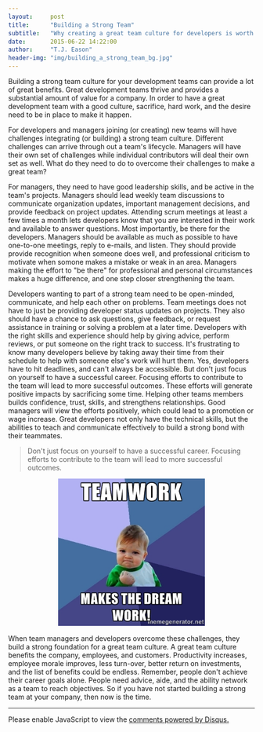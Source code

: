 ```yaml
---
layout:     post
title:      "Building a Strong Team"
subtitle:   "Why creating a great team culture for developers is worth it!"
date:       2015-06-22 14:22:00
author:     "T.J. Eason"
header-img: "img/building_a_strong_team_bg.jpg"
---
```


<p>
  Building a strong team culture for your development teams can provide a lot of
  great benefits. Great development teams thrive and provides a substantial amount
  of value for a company. In order to have a great development team with a good
  culture, sacrifice, hard work, and the desire need to be in place to make it
  happen.
</p>

<p>
  For developers and managers joining (or creating) new teams will have challenges
  integrating (or building) a strong team culture. Different challenges can arrive
  through out a team's lifecycle. Managers will have their own set of challenges
  while individual contributors will deal their own set as well. What do they need
  to do to overcome their challenges to make a great team?
</p>

<p>
  For managers, they need to have good leadership skills, and be active in the
  team's projects. Managers should lead weekly team discussions to communicate
  organization updates, important management decisions, and provide feedback on
  project updates. Attending scrum meetings at least a few times a month lets
  developers know that you are interested in their work and available to answer
  questions. Most importantly, be there for the developers. Managers should be
  available as much as possible to have one-to-one meetings, reply to e-mails,
  and listen. They should provide provide recognition when someone does well, and
  professional criticism to motivate when somone makes a mistake or weak in an area.
  Managers making the effort to "be there" for professional and personal
  circumstances makes a huge difference, and one step closer strengthening the team.
</p>

<p>
  Developers wanting to part of a strong team need to be open-minded, communicate,
  and help each other on problems. Team meetings does not have to just be providing
  developer status updates on projects. They also should have a chance to ask questions,
  give feedback, or request assistance in training or solving a problem at a later time.
  Developers with the right skills and experience should help by giving advice,
  perform reviews, or put someone on the right track to success. It's frustrating
  to know many developers believe by taking away their time from their schedule to
  help with someone else's work will hurt them. Yes, developers have to hit deadlines,
  and can't always be accessible. But don't just focus on yourself to have a successful
  career. Focusing efforts to contribute to the team will lead to more successful
  outcomes. These efforts will generate positive impacts by sacrificing some time. Helping
  other teams members builds confidence, trust, skills, and strengthens relationships.
  Good managers will view the efforts positively, which could lead to a promotion
  or wage increase. Great developers not only have the technical skills, but the
  abilities to teach and communicate effectively to build a strong bond with their
  teammates.
</p>

> Don't just focus on yourself to have a successful career. Focusing efforts to
> contribute to the team will lead to more successful outcomes.

<center><img src="/img/teamwork_baby.jpg" width="300" height="300"/></center>

<p>
  When team managers and developers overcome these challenges, they build a strong
  foundation for a great team culture. A great team culture benefits the company,
  employees, and customers.  Productivity increases, employee morale improves, less
  turn-over, better return on investments, and the list of benefits could be endless.
  Remember, people don't achieve their career goals alone. People need advice, aide,
  and the ability network as a team to reach objectives. So if you have not started
  building a strong team at your company, then now is the time.
</p>

<hr />

<div id="disqus_thread"></div>
<script type="text/javascript">
/* * * CONFIGURATION VARIABLES: EDIT BEFORE PASTING INTO YOUR WEBPAGE * * */
var disqus_shortname = 'tjeasongithubio'; // required: replace example with your forum shortname

/* * * DON'T EDIT BELOW THIS LINE * * */
(function() {
  var dsq = document.createElement('script'); dsq.type = 'text/javascript'; dsq.async = true;
  dsq.src = '//' + disqus_shortname + '.disqus.com/embed.js';
  (document.getElementsByTagName('head')[0] || document.getElementsByTagName('body')[0]).appendChild(dsq);
  })();
  </script>
  <noscript>Please enable JavaScript to view the <a href="http://disqus.com/?ref_noscript">comments powered by Disqus.</a></noscript>
